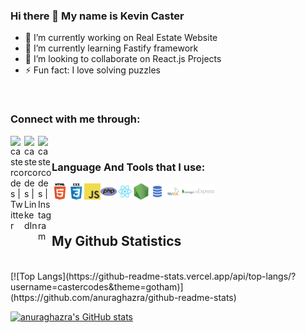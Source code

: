 ### Hi there 👋 My name is Kevin Caster



- 🔭 I’m currently working on Real Estate Website
- 🌱 I’m currently learning Fastify framework
- 👯 I’m looking to collaborate on React.js Projects
- ⚡ Fun fact: I love solving puzzles
<br />

### Connect with me through:

[<img align="left" alt="castercodes | Twitter" width="22px" src="https://cdn.jsdelivr.net/npm/simple-icons@v3/icons/twitter.svg" />][mytwitter]
[<img align="left" alt="castercodes | LinkedIn" width="22px" src="https://cdn.jsdelivr.net/npm/simple-icons@v3/icons/linkedin.svg" />][mylinkedin]
[<img align="left" alt="castercodes | Instagram" width="22px" src="https://cdn.jsdelivr.net/npm/simple-icons@v3/icons/facebook.svg" />][myfacebook]


<br />


### Language And Tools that I use:


[<img align="left" alt="HTML5" width="26px" src="https://raw.githubusercontent.com/github/explore/80688e429a7d4ef2fca1e82350fe8e3517d3494d/topics/html/html.png" />][html5]
[<img align="left" alt="CSS3" width="26px" src="https://raw.githubusercontent.com/github/explore/80688e429a7d4ef2fca1e82350fe8e3517d3494d/topics/css/css.png" />][css3]
[<img align="left" alt="JavaScript" width="26px" src="https://raw.githubusercontent.com/github/explore/80688e429a7d4ef2fca1e82350fe8e3517d3494d/topics/javascript/javascript.png" />][Javascript]
[<img align="left" alt="PHP" width="26px" src="https://raw.githubusercontent.com/github/explore/80688e429a7d4ef2fca1e82350fe8e3517d3494d/topics/php/php.png" />][php]
[<img align="left" alt="React" width="26px" src="https://raw.githubusercontent.com/github/explore/80688e429a7d4ef2fca1e82350fe8e3517d3494d/topics/react/react.png" />][react]
[<img align="left" alt="Node.js" width="26px" src="https://raw.githubusercontent.com/github/explore/80688e429a7d4ef2fca1e82350fe8e3517d3494d/topics/nodejs/nodejs.png" />][node]
[<img align="left" alt="SQL" width="26px" src="https://raw.githubusercontent.com/github/explore/80688e429a7d4ef2fca1e82350fe8e3517d3494d/topics/sql/sql.png" />][sql]
[<img align="left" alt="MySQL" width="26px" src="https://raw.githubusercontent.com/github/explore/80688e429a7d4ef2fca1e82350fe8e3517d3494d/topics/mysql/mysql.png" />][sql]
[<img align="left" alt="MongoDB" width="26px" src="https://raw.githubusercontent.com/github/explore/80688e429a7d4ef2fca1e82350fe8e3517d3494d/topics/mongodb/mongodb.png" />][mongo]
[<img align="left" alt="MongoDB" width="26px" src="https://raw.githubusercontent.com/github/explore/80688e429a7d4ef2fca1e82350fe8e3517d3494d/topics/express/express.png" />][express]
<br />
<br />
<br />
## My Github Statistics

<br />
[![Top Langs](https://github-readme-stats.vercel.app/api/top-langs/?username=castercodes&theme=gotham)](https://github.com/anuraghazra/github-readme-stats)


[![anuraghazra's GitHub stats](https://github-readme-stats.vercel.app/api?username=castercodes&theme=gotham)](https://github.com/anuraghazra/github-readme-stats)



[mytwitter]: https://twitter.com/CasterKno
[myfacebook]: https://www.facebook.com/kevin.caster.9655
[mylinkedin]: https://www.linkedin.com/in/kevin-caster-611431201/
[html5]:https://html5.org/
[css3]:https://www.w3.org/Style/CSS/Overview.en.html
[Javascript]:https://www.javascript.com/
[php]:https://www.php.net/
[react]:https://reactjs.org/
[node]:https://nodejs.org/en/
[sql]:https://www.mysql.com/
[mongo]:https://www.mongodb.com/
[express]:https://expressjs.com/

